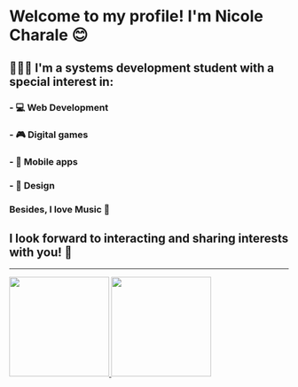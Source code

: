 # Welcome to my profile! I'm Nicole Charale 😊

## 👩🏻‍💻 I'm a **systems development student** with a special interest in:

### - 💻 Web Development
### - 🎮 Digital games
### - 📱 Mobile apps
### - 🎨 Design

### Besides, I love **Music** 🎵

## I look forward to interacting and sharing interests with you! 💙

<hr />



<div>
    <a href="https://github.com/nicolecharale">
    <img height="180em" src="https://github-readme-stats.vercel.app/api?username=nicolecharale&count_private=true&show_icons=true&title_color=F781D8&icon_color=04B4AE&bg_color=0B173B&text_color=58ACFA&border_color=58ACFA"/>
    <img height="180em" src="https://github-readme-stats.vercel.app/api/top-langs/?username=nicolecharale&layout=compact&title_color=F781D8&bg_color=0B173B&border_color=58ACFA&text_color=58ACFA"/>
</div>



